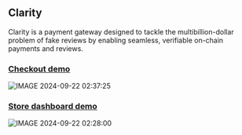 ## Clarity

Clarity is a payment gateway designed to tackle the multibillion-dollar problem of fake reviews by enabling seamless, verifiable on-chain payments and reviews.

### [Checkout demo](https://d1tp69exgyan2y.cloudfront.net/)
![IMAGE 2024-09-22 02:37:25](https://github.com/user-attachments/assets/57786e2c-98f2-45dc-8d1c-b68ea4da7412)


### [Store dashboard demo](https://d3e8hw77ywlb9l.cloudfront.net/)
![IMAGE 2024-09-22 02:28:00](https://github.com/user-attachments/assets/77f54ccb-eb97-422a-99a6-bd830de468e1)
